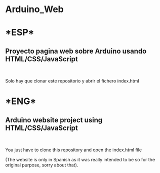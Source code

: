 # Arduino_Web
<h1>*ESP*</h1> <h2>Proyecto pagina web sobre Arduino usando HTML/CSS/JavaScript</h2><br/>

Solo hay que clonar este repositorio y abrir el fichero index.html



<h1>*ENG*</h1> <h2>Arduino website project using HTML/CSS/JavaScript</h2><br/>

You just have to clone this repository and open the index.html file

(The website is only in Spanish as it was really intended to be so for the original purpose, sorry about that).
